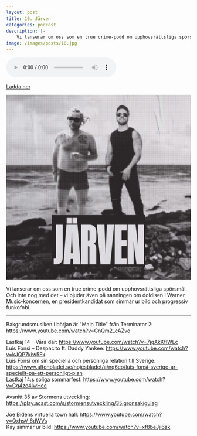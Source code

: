 ```yaml
---
layout: post
title: 10. Järven
categories: podcast
description: |-
    Vi lanserar om oss som en true crime-podd om upphovsrättsliga spörsmål. Och inte nog med det – vi bjuder även på sanningen om doldisen i Warner Music-koncernen, en presidentkandidat som simmar ur bild och progressiv funkofobi.
image: /images/posts/10.jpg
---
```


<audio controls="controls">
  <source type="audio/mp3" src="/b/10%20-%20Bron%20%C3%B6ver%20R%C3%A4ttvik%20-%20J%C3%A4rven.mp3"></source>
</audio>

[Ladda ner](/b/10%20-%20Bron%20%C3%B6ver%20R%C3%A4ttvik%20-%20J%C3%A4rven.mp3)

![](/images/posts/10.jpg "Playa des Bonito Puente")

Vi lanserar om oss som en true crime-podd om upphovsrättsliga spörsmål. Och inte nog med det – vi bjuder även på sanningen om doldisen i Warner Music-koncernen, en presidentkandidat som simmar ur bild och progressiv funkofobi.

---

Bakgrundsmusiken i början är "Main Title" från Terminator 2: <https://www.youtube.com/watch?v=CnQm2_cAZvo>

Lastkaj 14 – Våra dar: <https://www.youtube.com/watch?v=7jgAkKflWLc>  
Luis Fonsi – Despacito ft. Daddy Yankee: <https://www.youtube.com/watch?v=kJQP7kiw5Fk>  
Luis Fonsi om sin speciella och personliga relation till Sverige: <https://www.aftonbladet.se/nojesbladet/a/nq6eo/luis-fonsi-sverige-ar-speciellt-pa-ett-personligt-plan>  
Lastkaj 14:s soliga sommarfest: <https://www.youtube.com/watch?v=Cg4zc4IwHec>

Avsnitt 35 av Stormens utveckling: <https://play.acast.com/s/stormensutveckling/35.gronsakigulag>

Joe Bidens virtuella town hall: <https://www.youtube.com/watch?v=QxhsV_6dWVs>  
Kay simmar ur bild: <https://www.youtube.com/watch?v=xf8beJji6zk>
